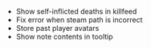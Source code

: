 * Show self-inflicted deaths in killfeed
* Fix error when steam path is incorrect
* Store past player avatars
* Show note contents in tooltip